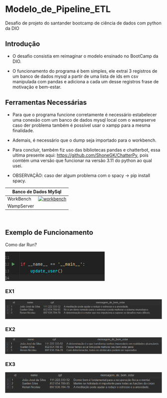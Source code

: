 # Modelo_de_Pipeline_ETL
Desafio de projeto do santander bootcamp de ciência de dados com python da DIO

<h2>Introdução</h2>

* O desafio consistia em reimaginar o modelo ensinado no BootCamp da DIO.

* O funcionamento do programa é bem simples, ele extrai 3 registros de um banco de dados mysql a partir de uma lista de ids em csv manipulada com pandas e adiciona a cada um desse registros frase de motivação e bem-estar.

<h2>Ferramentas Necessárias</h2>

* Para que o programa funcione corretamente é necessário estabelecer uma conexão com um banco de dados mysql local com o wampserve caso der problema também é possível usar o xampp para a mesma finalidade.

* Ademais, é necessário que o dump seja importado para o workbench.

* Para concluir, também fiz uso das bibliotecas pandas e chatterbot, essa ultima presente aqui: https://github.com/ShoneGK/ChatterPy, pois comtém uma versão que funcionar na versão 3.11 do python ao qual usei.

* OBSERVAÇÃO: caso der algum problema com o spacy -> pip install spacy.

<table>
    <thead>
        <tr align="center">
            <th colspan=2>Banco de Dados MySql</th>
        </tr>
    </thead>
    <tbody align="left">
        <tr>
            <td>WorkBench</td>
            <td align="center">
                <a href="https://www.mysql.com/products/workbench/"><img src="https://logospng.org/download/mysql/mysql-256.png" alt="workbench" width=60px></a>
            </td>
        </tr>
        <tr>
            <td>WampServer</td>
            <td align="center">
                <a href="https://www.wampserver.com/en/">
                    <img src="https://ded9.com/wp-content/uploads/2022/11/Wampserver-software-for-pc.png" alt="" width=100px>
                </a>
            </td>
        </tr>
    </tbody>
    <tfoot></tfoot>
</table>


<br>

<h2>Exemplo de Funcionamento</h2>
<p>Como dar Run?</p>
<img align="center" src="imgReadMe/Captura de tela 2023-09-22 111053.png" alt="Run" >
<h3>EX1</h3>
    <img align="center" src="imgReadMe/Captura de tela 2023-09-22 111356.png" alt="EX1" >
<h3>EX2</h3>
     <img align="center" src="imgReadMe/Captura de tela 2023-09-22 111613.png" alt="EX2" >
<h3>EX3</h3>
     <img align="center" src="imgReadMe/Captura de tela 2023-09-22 112021.png" alt="EX3" >
